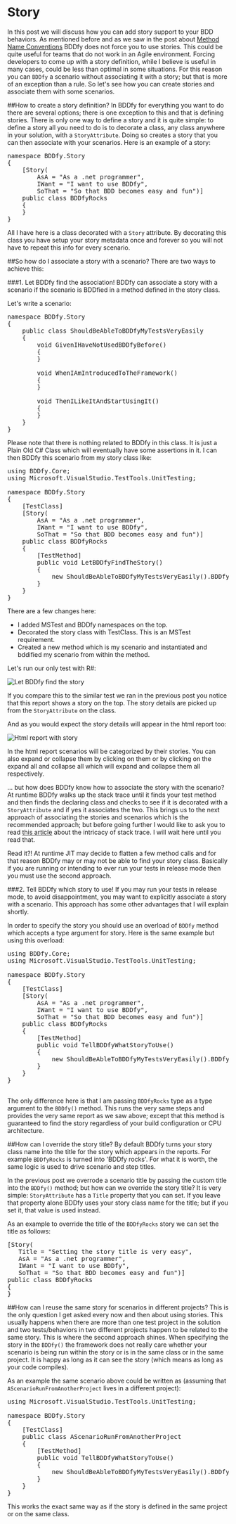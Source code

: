 # Story
In this post we will discuss how you can add story support to your BDD behaviors. As mentioned before and as we saw in the post about [Method Name Conventions](/BDDfy/MethodNameConventions.html) BDDfy does not force you to use stories. This could be quite useful for teams that do not work in an Agile environment. Forcing developers to come up with a story definition, while I believe is useful in many cases, could be less than optimal in some situations. For this reason you can `BDDfy` a scenario without associating it with a story; but that is more of an exception than a rule. So let's see how you can create stories and associate them with some scenarios.

##How to create a story definition?
In BDDfy for everything you want to do there are several options; there is one exception to this and that is defining stories. There is only one way to define a story and it is quite simple: to define a story all you need to do is to decorate a class, any class anywhere in your solution, with a `StoryAttribute`. Doing so creates a story that you can then associate with your scenarios. Here is an example of a story:

<pre>
namespace BDDfy.Story
{
    [Story(
        AsA = "As a .net programmer",
        IWant = "I want to use BDDfy",
        SoThat = "So that BDD becomes easy and fun")]
    public class BDDfyRocks
    {
    }
}
</pre>

All I have here is a class decorated with a `Story` attribute. By decorating this class you have setup your story metadata once and forever so you will not have to repeat this info for every scenario.

##So how do I associate a story with a scenario?
There are two ways to achieve this:

###1. Let BDDfy find the association!
BDDfy can associate a story with a scenario if the scenario is BDDfied in a method defined in the story class.

Let's write a scenario:

<pre>
namespace BDDfy.Story
{
    public class ShouldBeAbleToBDDfyMyTestsVeryEasily
    {
        void GivenIHaveNotUsedBDDfyBefore()
        {
        }

        void WhenIAmIntroducedToTheFramework()
        {
        }

        void ThenILikeItAndStartUsingIt()
        {
        }
    }
}
</pre>

Please note that there is nothing related to BDDfy in this class. It is just a Plain Old C# Class which will eventually have some assertions in it. I can then BDDfy this scenario from my story class like:

<pre>
using BDDfy.Core;
using Microsoft.VisualStudio.TestTools.UnitTesting;

namespace BDDfy.Story
{
    [TestClass]
    [Story(
        AsA = "As a .net programmer",
        IWant = "I want to use BDDfy",
        SoThat = "So that BDD becomes easy and fun")]
    public class BDDfyRocks
    {
        [TestMethod]
        public void LetBDDfyFindTheStory()
        {
            new ShouldBeAbleToBDDfyMyTestsVeryEasily().BDDfy();
        }
    }
}
</pre>

There are a few changes here:

 - I added MSTest and BDDfy namespaces on the top.
 - Decorated the story class with TestClass. This is an MSTest requirement.
 - Created a new method which is my scenario and instantiated and bddified my scenario from within the method.

Let's run our only test with R#:

![Let BDDfy find the story](/img/BDDfy/story/let-BDDfy-find-the-story.JPG)

If you compare this to the similar test we ran in the previous post you notice that this report shows a story on the top. The story details are picked up from the `StoryAttribute` on the class.

And as you would expect the story details will appear in the html report too:

![Html report with story](/img/BDDfy/story/separate-story-html-report.JPG)

In the html report scenarios will be categorized by their stories. You can also expand or collapse them by clicking on them or by clicking on the expand all and collapse all which will expand and collapse them all respectively.

... but how does BDDfy know how to associate the story with the scenario? At runtime BDDfy walks up the stack trace until it finds your test method and then finds the declaring class and checks to see if it is decorated with a `StoryAttribute` and if yes it associates the two. This brings us to the next approach of associating the stories and scenarios which is the recommended approach; but before going further I would like to ask you to read [this article](http://www.mehdi-khalili.com/that-tricky-stacktrace) about the intricacy of stack trace. I will wait here until you read that.

Read it?! At runtime JIT may decide to flatten a few method calls and for that reason BDDfy may or may not be able to find your story class. Basically if you are running or intending to ever run your tests in release mode then you must use the second approach.

###2. Tell BDDfy which story to use!
If you may run your tests in release mode, to avoid disappointment, you may want to explicitly associate a story with a scenario. This approach has some other advantages that I will explain shortly.

In order to specify the story you should use an overload of `BDDfy` method which accepts a type argument for story. Here is the same example but using this overload:

<pre>
using BDDfy.Core;
using Microsoft.VisualStudio.TestTools.UnitTesting;

namespace BDDfy.Story
{
    [TestClass]
    [Story(
        AsA = "As a .net programmer",
        IWant = "I want to use BDDfy",
        SoThat = "So that BDD becomes easy and fun")]
    public class BDDfyRocks
    {
        [TestMethod]
        public void TellBDDfyWhatStoryToUse()
        {
            new ShouldBeAbleToBDDfyMyTestsVeryEasily().BDDfy&lt;BDDfyRocks&gt;();
        }
    }
}

</pre>

The only difference here is that I am passing `BDDfyRocks` type as a type argument to the `BDDfy()` method. This runs the very same steps and provides the very same report as we saw above; except that this method is guaranteed to find the story regardless of your build configuration or CPU architecture.

##How can I override the story title?
By default BDDfy turns your story class name into the title for the story which  appears in the reports. For example `BDDfyRocks` is turned into 'BDDfy rocks'. For what it is worth, the same logic is used to drive scenario and step titles.

In the previous post we overrode a scenario title by passing the custom title into the `BDDfy()` method; but how can we override the story title? It is very simple: `StoryAttribute` has a `Title` property that you can set. If you leave that property alone BDDfy uses your story class name for the title; but if you set it, that value is used instead.

As an example to override the title of the `BDDfyRocks` story we can set the title as follows:

<pre>
[Story(
   Title = "Setting the story title is very easy",
   AsA = "As a .net programmer",
   IWant = "I want to use BDDfy",
   SoThat = "So that BDD becomes easy and fun")]
public class BDDfyRocks
{
}
</pre>

##How can I reuse the same story for scenarios in different projects?
This is the only question I get asked every now and then about using stories. This usually happens when there are more than one test project in the solution and two tests/behaviors in two different projects happen to be related to the same story. This is where the second approach shines. When specifying the story in the `BDDfy()` the framework does not really care whether your scenario is being run within the story or is in the same class or in the same project. It is happy as long as it can see the story (which means as long as your code compiles).

As an example the same scenario above could be written as (assuming that `AScenarioRunFromAnotherProject` lives in a different project):

<pre>
using Microsoft.VisualStudio.TestTools.UnitTesting;

namespace BDDfy.Story
{
    [TestClass]
    public class AScenarioRunFromAnotherProject
    {
        [TestMethod]
        public void TellBDDfyWhatStoryToUse()
        {
            new ShouldBeAbleToBDDfyMyTestsVeryEasily().BDDfy&lt;BDDfyRocks&gt;();
        }
    }
}
</pre>

This works the exact same way as if the story is defined in the same project or on the same class.
